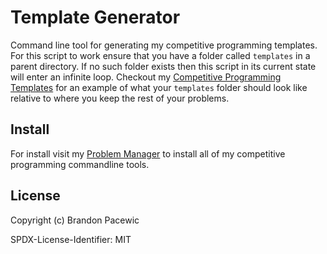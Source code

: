 # Template Generator

Command line tool for generating my competitive programming templates. For
this script to work ensure that you have a folder called `templates` in a parent
directory. If no such folder exists then this script in its current state will
enter an infinite loop. Checkout my [Competitive Programming Templates](https://github.com/BrandonPacewic/CompetitiveProgrammingProblems/tree/mega/templates)
for an example of what your `templates` folder should look like relative to where
you keep the rest of your problems.

## Install

For install visit my [Problem Manager](https://github.com/BrandonPacewic/ProblemManager) to install all of my competitive programming commandline tools.

## License

Copyright (c) Brandon Pacewic

SPDX-License-Identifier: MIT
